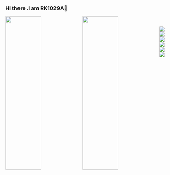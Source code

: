 ### Hi there .I am RK1029A👋

<img align="left" width="47%" height="35%" src="https://github-readme-stats.vercel.app/api?username=RK1029A&show_icons=true&theme=radical" />
<img align="left" width="47%" height="35%" src="https://github-readme-stats.vercel.app/api/top-langs/?username=RK1029A&layout=compact" />
<br>
<p>
<img src="https://img.shields.io/badge/html5-%23E34F26.svg?style=for-the-badge&logo=html5&logoColor=white" />
<img src="https://img.shields.io/badge/css3-%231572B6.svg?style=for-the-badge&logo=css3&logoColor=white" />
<img src="https://img.shields.io/badge/javascript-%23323330.svg?style=for-the-badge&logo=javascript&logoColor=%23F7DF1E" />
<img src="https://img.shields.io/badge/java-%23ED8B00.svg?style=for-the-badge&logo=java&logoColor=white"/>
<img src="https://img.shields.io/badge/c++-%2300599C.svg?style=for-the-badge&logo=c%2B%2B&logoColor=white" />
<img src="https://img.shields.io/badge/mysql-%2300f.svg?style=for-the-badge&logo=mysql&logoColor=white" />
</p>
